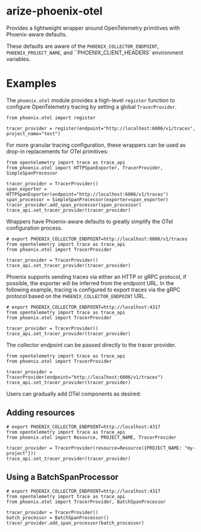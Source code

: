 # arize-phoenix-otel

Provides a lightweight wrapper around OpenTelemetry primitives with Phoenix-aware defaults.

These defaults are aware of the `PHOENIX_COLLECTOR_ENDPOINT`, `PHOENIX_PROJECT_NAME`, and
``PHOENIX_CLIENT_HEADERS` environment variables.

# Examples

The `phoenix.otel` module provides a high-level `register` function to configure OpenTelemetry
tracing by setting a global `TracerProvider`.

```
from phoenix.otel import register

tracer_provider = register(endpoint="http://localhost:6006/v1/traces", project_name="test")
```

For more granular tracing configuration, these wrappers can be used as drop-in replacements for
OTel primitives:

```
from opentelemetry import trace as trace_api
from phoenix.otel import HTTPSpanExporter, TracerProvider, SimpleSpanProcessor

tracer_provider = TracerProvider()
span_exporter = HTTPSpanExporter(endpoint="http://localhost:6006/v1/traces")
span_processor = SimpleSpanProcessor(exporter=span_exporter)
tracer_provider.add_span_processor(span_processor)
trace_api.set_tracer_provider(tracer_provider)
```

Wrappers have Phoenix-aware defaults to greatly simplify the OTel configuration process.

```
# export PHOENIX_COLLECTOR_ENDPOINT=http://localhost:6006/v1/traces
from opentelemetry import trace as trace_api
from phoenix.otel import TracerProvider

tracer_provider = TracerProvider()
trace_api.set_tracer_provider(tracer_provider)
```

Phoenix supports sending traces via either an HTTP or gRPC protocol, if possible, the exporter
will be inferred from the endpoint URL. In the following example, tracing is configured to
export traces via the gRPC protocol based on the `PHOENIX_COLLECTOR_ENDPOINT` URL.

```
# export PHOENIX_COLLECTOR_ENDPOINT=http://localhost:4317
from opentelemetry import trace as trace_api
from phoenix.otel import TracerProvider

tracer_provider = TracerProvider()
trace_api.set_tracer_provider(tracer_provider)
```

The collector endpoint can be passed directly to the tracer provider.

```
from opentelemetry import trace as trace_api
from phoenix.otel import TracerProvider

tracer_provider = TracerProvider(endpoint="http://localhost:6006/v1/traces")
trace_api.set_tracer_provider(tracer_provider)
```

Users can gradually add OTel components as desired:

## Adding resources
```
# export PHOENIX_COLLECTOR_ENDPOINT=http://localhost:4317
from opentelemetry import trace as trace_api
from phoenix.otel import Resource, PROJECT_NAME, TracerProvider

tracer_provider = TracerProvider(resource=Resource({PROJECT_NAME: "my-project"}))
trace_api.set_tracer_provider(tracer_provider)
```

## Using a BatchSpanProcessor
```
# export PHOENIX_COLLECTOR_ENDPOINT=http://localhost:4317
from opentelemetry import trace as trace_api
from phoenix.otel import TracerProvider, BatchSpanProcessor

tracer_provider = TracerProvider()
batch_processor = BatchSpanProcessor()
tracer_provider.add_span_processor(batch_processor)
```

